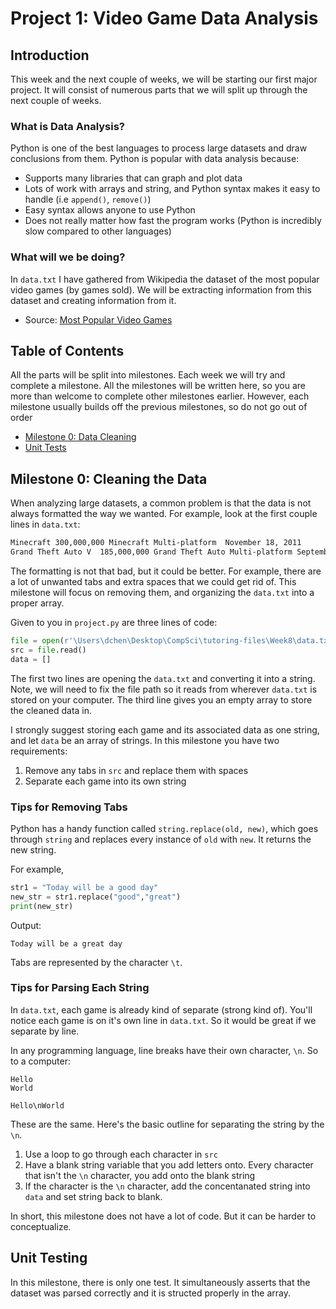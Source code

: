 # Project 1: Video Game Data Analysis

## Introduction
This week and the next couple of weeks, we will be starting our first major project. It will consist of numerous parts that we will split up through the next couple of weeks.

### What is Data Analysis?
Python is one of the best languages to process large datasets and draw conclusions from them. Python is popular with data analysis because:
- Supports many libraries that can graph and plot data
- Lots of work with arrays and string, and Python syntax makes it easy to handle (i.e `append()`, `remove()`)
- Easy syntax allows anyone to use Python
- Does not really matter how fast the program works (Python is incredibly slow compared to other languages)

### What will we be doing?
In `data.txt` I have gathered from Wikipedia the dataset of the most popular video games (by games sold). We will be extracting information from this dataset and creating information from it. 
- Source: [Most Popular Video Games](https://en.wikipedia.org/wiki/List_of_best-selling_video_games)



## Table of Contents
All the parts will be split into milestones. Each week we will try and complete a milestone. All the milestones will be written here, so you are more than welcome to complete other milestones earlier. However, each milestone usually builds off the previous milestones, so do not go out of order
- [Milestone 0: Data Cleaning](#milestone-0-cleaning-the-data)
- [Unit Tests](#unit-testing)

## Milestone 0: Cleaning the Data
When analyzing large datasets, a common problem is that the data is not always formatted the way we wanted. For example, look at the first couple lines in `data.txt`:
```txt
Minecraft 300,000,000 Minecraft	Multi-platform	November 18, 2011
Grand Theft Auto V	185,000,000	Grand Theft Auto Multi-platform	September 17, 2013
```
The formatting is not that bad, but it could be better. For example, there are a lot of unwanted tabs and extra spaces that we could get rid of. This milestone will focus on removing them, and organizing the `data.txt` into a proper array.

Given to you in `project.py` are three lines of code:
```python
file = open(r'\Users\dchen\Desktop\CompSci\tutoring-files\Week8\data.txt')
src = file.read()
data = []
```

The first two lines are opening the `data.txt` and converting it into a string. Note, we will need to fix the file path so it reads from wherever `data.txt` is stored on your computer. The third line gives you an empty array to store the cleaned data in. 

I strongly suggest storing each game and its associated data as one string, and let `data` be an array of strings. In this milestone you have two requirements:
1. Remove any tabs in `src` and replace them with spaces
2. Separate each game into its own string

### Tips for Removing Tabs
Python has a handy function called `string.replace(old, new)`, which goes through `string` and replaces every instance of `old` with `new`. It returns the new string. 

For example,
```python
str1 = "Today will be a good day"
new_str = str1.replace("good","great")
print(new_str)
```

Output:
```
Today will be a great day
```

Tabs are represented by the character `\t`. 

### Tips for Parsing Each String
In `data.txt`, each game is already kind of separate (strong kind of). You'll notice each game is on it's own line in `data.txt`. So it would be great if we separate by line.

In any programming language, line breaks have their own character, `\n`. So to a computer:
```
Hello
World

Hello\nWorld
```

These are the same. Here's the basic outline for separating the string by the `\n`.
1. Use a loop to go through each character in `src`
2. Have a blank string variable that you add letters onto. Every character that isn't the `\n` character, you add onto the blank string
3. If the character is the `\n` character, add the concentanated string into `data` and set string back to blank.

In short, this milestone does not have a lot of code. But it can be harder to conceptualize. 

## Unit Testing
In this milestone, there is only one test. It simultaneously asserts that the dataset was parsed correctly and it is structed properly in the array.